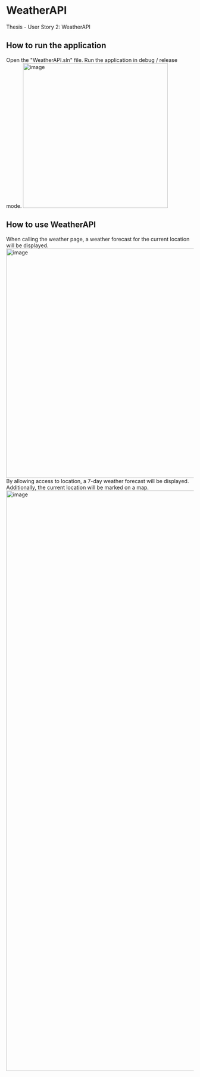 # WeatherAPI
Thesis - User Story 2: WeatherAPI 

## How to run the application
Open the "WeatherAPI.sln" file.
Run the application in debug / release mode.
<img width="389" alt="image" src="https://user-images.githubusercontent.com/32513546/180615635-c07f7129-7c93-45fb-987a-0365fe0fc84f.png">

## How to use WeatherAPI
When calling the weather page, a weather forecast for the current location will be displayed.
<img width="616" alt="image" src="https://user-images.githubusercontent.com/32513546/180615829-6436250a-d4eb-4256-9d01-f1036cfde4d8.png">
By allowing access to location, a 7-day weather forecast will be displayed. Additionally, the current location will be marked on a map. 
<img width="1559" alt="image" src="https://user-images.githubusercontent.com/32513546/180615880-ae009ab7-e16c-4c4a-8b55-f252b69c4a6e.png">
